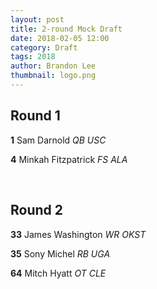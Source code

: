 ```yaml
---
layout: post
title: 2-round Mock Draft
date: 2018-02-05 12:00
category: Draft
tags: 2018
author: Brandon Lee
thumbnail: logo.png
---
```


## Round 1
**1**  Sam Darnold  _QB  USC_

**4**  Minkah Fitzpatrick  _FS ALA_

<br>

## Round 2
**33**  James Washington  _WR OKST_

**35**  Sony Michel  _RB UGA_

**64** Mitch Hyatt  _OT CLE_


